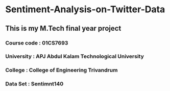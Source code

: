 # Sentiment-Analysis-on-Twitter-Data
## This is my M.Tech final year project
### Course code : 01CS7693
### University  : APJ Abdul Kalam Technological University
### College     : College of Engineering Trivandrum 
### Data Set : Sentimnt140
